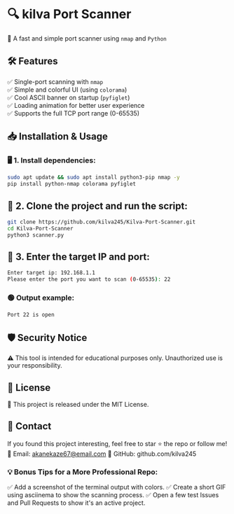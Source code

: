# 🔍 kilva Port Scanner  
🚀 A fast and simple port scanner using `nmap` and `Python`



## 🛠 Features  
✅ Single-port scanning with `nmap`  
✅ Simple and colorful UI (using `colorama`)  
✅ Cool ASCII banner on startup (`pyfiglet`)  
✅ Loading animation for better user experience  
✅ Supports the full TCP port range (0-65535)  



## 📥 Installation & Usage  

### 🖥 1. Install dependencies:  
```bash
sudo apt update && sudo apt install python3-pip nmap -y
pip install python-nmap colorama pyfiglet
```



## 🔄 2. Clone the project and run the script:
```bash
git clone https://github.com/kilva245/Kilva-Port-Scanner.git
cd Kilva-Port-Scanner
python3 scanner.py
```



## 📌 3. Enter the target IP and port:
```bash
Enter target ip: 192.168.1.1
Please enter the port you want to scan (0-65535): 22
```



### 🟢 Output example:
```bash
Port 22 is open
```



## 🛡 Security Notice
⚠ This tool is intended for educational purposes only. Unauthorized use is your responsibility.



## 📝 License
📜 This project is released under the MIT License.



## 🔗 Contact
If you found this project interesting, feel free to star ⭐ the repo or follow me!
📧 Email: akanekaze67@email.com
🔗 GitHub: github.com/kilva245

### 💡 Bonus Tips for a More Professional Repo:
✅ Add a screenshot of the terminal output with colors.
✅ Create a short GIF using asciinema to show the scanning process.
✅ Open a few test Issues and Pull Requests to show it's an active project.
